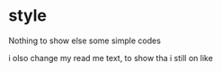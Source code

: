 # style
 Nothing to show else some simple codes

i olso change my read me text, to show tha i still on like 
